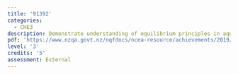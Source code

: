 ```yaml
---
title: '91392'
categories:
  - CHE3
description: Demonstrate understanding of equilibrium principles in aqueous systems
pdf: 'https://www.nzqa.govt.nz/nqfdocs/ncea-resource/achievements/2019/as91392.pdf'
level: '3'
credits: '5'
assessment: External
---
```


